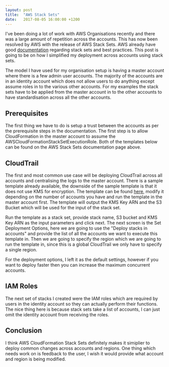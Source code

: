 ```yaml
---
layout: post
title:  "AWS Stack Sets"
date:   2017-08-05 16:00:00 +1200
---
```

I've been doing a lot of work with AWS Organisations recently and there was a large amount of repetition across the accounts. This has now been resolved by AWS with the release of AWS Stack Sets. AWS already have good [documentation](http://docs.aws.amazon.com/AWSCloudFormation/latest/UserGuide/stacksets-prereqs.html) regarding stack sets and best practices. This post is going to be on how I simplified my deployment across accounts using stack sets.

The model I have used for my organisation setup is having a master account where there is a few admin user accounts. The majority of the accounts are in an identity account which does not allow users to do anything except assume roles in to the various other accounts. For my examples the stack sets have to be applied from the master account in to the other accounts to have standardisation across all the other accounts.

## Prerequisites
The first thing we have to do is setup a trust between the accounts as per the prerequisite steps in the documentation. The first step is to allow CloudFormation in the master account to assume the AWSCloudFormationStackSetExecutionRole. Both of the templates below can be found on the AWS Stack Sets documentation page above.

## CloudTrail
The first and most common use case will be deploying CloudTrail across all accounts and centralising the logs to the master account. There is a sample template already available, the downside of the sample template is that it does not use KMS for encryption. The template can be found [here](https://github.com/bhavikkumar/cloudformation-templates/blob/master/cloudtrail.yaml), modify it depending on the number of accounts you have and run the template in the master account first. The template will output the KMS Key ARN and the S3 Bucket which will be used for the input of the stack set.

Run the template as a stack set, provide stack name, S3 bucket and KMS Key ARN as the input parameters and click next. The next screen is the Set Deployment Options, here we are going to use the "Deploy stacks in accounts" and provide the list of all the accounts we want to execute this template in. Then we are going to specify the region which we are going to run the template in, since this is a global CloudTrail we only have to specify a single region.

For the deployment options, I left it as the default settings, however if you want to deploy faster then you can increase the maximum concurrent accounts.

## IAM Roles
The next set of stacks I created were the IAM roles which are required by users in the identity account so they can actually perform their functions. The nice thing here is because stack sets take a list of accounts, I can just omit the identity account from receiving the roles.

## Conclusion
I think AWS CloudFormation Stack Sets definitely makes it simiplier to deploy common changes across accounts and regions. One thing which needs work on is feedback to the user, I wish it would provide what account and region is being modified.
